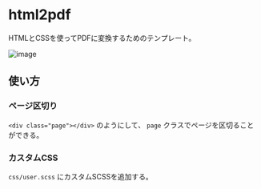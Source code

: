 # html2pdf

HTMLとCSSを使ってPDFに変換するためのテンプレート。

![image](https://user-images.githubusercontent.com/42645594/126158796-12da7385-4f5b-4b13-ab7b-f82787f4c1bf.png)

## 使い方

### ページ区切り

`<div class="page"></div>` のようにして、 `page` クラスでページを区切ることができる。

### カスタムCSS

`css/user.scss` にカスタムSCSSを追加する。
